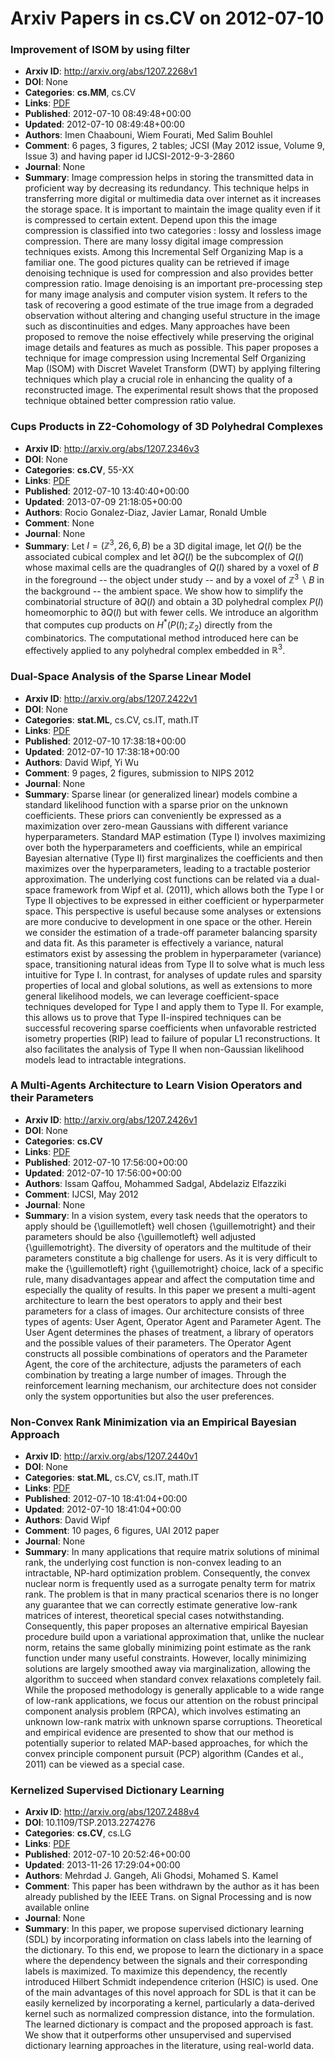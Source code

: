 # Arxiv Papers in cs.CV on 2012-07-10
### Improvement of ISOM by using filter
- **Arxiv ID**: http://arxiv.org/abs/1207.2268v1
- **DOI**: None
- **Categories**: **cs.MM**, cs.CV
- **Links**: [PDF](http://arxiv.org/pdf/1207.2268v1)
- **Published**: 2012-07-10 08:49:48+00:00
- **Updated**: 2012-07-10 08:49:48+00:00
- **Authors**: Imen Chaabouni, Wiem Fourati, Med Salim Bouhlel
- **Comment**: 6 pages, 3 figures, 2 tables; JCSI (May 2012 issue, Volume 9, Issue
  3) and having paper id IJCSI-2012-9-3-2860
- **Journal**: None
- **Summary**: Image compression helps in storing the transmitted data in proficient way by decreasing its redundancy. This technique helps in transferring more digital or multimedia data over internet as it increases the storage space. It is important to maintain the image quality even if it is compressed to certain extent. Depend upon this the image compression is classified into two categories : lossy and lossless image compression. There are many lossy digital image compression techniques exists. Among this Incremental Self Organizing Map is a familiar one. The good pictures quality can be retrieved if image denoising technique is used for compression and also provides better compression ratio. Image denoising is an important pre-processing step for many image analysis and computer vision system. It refers to the task of recovering a good estimate of the true image from a degraded observation without altering and changing useful structure in the image such as discontinuities and edges. Many approaches have been proposed to remove the noise effectively while preserving the original image details and features as much as possible. This paper proposes a technique for image compression using Incremental Self Organizing Map (ISOM) with Discret Wavelet Transform (DWT) by applying filtering techniques which play a crucial role in enhancing the quality of a reconstructed image. The experimental result shows that the proposed technique obtained better compression ratio value.



### Cups Products in Z2-Cohomology of 3D Polyhedral Complexes
- **Arxiv ID**: http://arxiv.org/abs/1207.2346v3
- **DOI**: None
- **Categories**: **cs.CV**, 55-XX
- **Links**: [PDF](http://arxiv.org/pdf/1207.2346v3)
- **Published**: 2012-07-10 13:40:40+00:00
- **Updated**: 2013-07-09 21:18:05+00:00
- **Authors**: Rocio Gonalez-Diaz, Javier Lamar, Ronald Umble
- **Comment**: None
- **Journal**: None
- **Summary**: Let $I=(\mathbb{Z}^3,26,6,B)$ be a 3D digital image, let $Q(I)$ be the associated cubical complex and let $\partial Q(I)$ be the subcomplex of $Q(I)$ whose maximal cells are the quadrangles of $Q(I)$ shared by a voxel of $B$ in the foreground -- the object under study -- and by a voxel of $\mathbb{Z}^3\smallsetminus B$ in the background -- the ambient space. We show how to simplify the combinatorial structure of $\partial Q(I)$ and obtain a 3D polyhedral complex $P(I)$ homeomorphic to $\partial Q(I)$ but with fewer cells. We introduce an algorithm that computes cup products on $H^*(P(I);\mathbb{Z}_2)$ directly from the combinatorics. The computational method introduced here can be effectively applied to any polyhedral complex embedded in $\mathbb{R}^3$.



### Dual-Space Analysis of the Sparse Linear Model
- **Arxiv ID**: http://arxiv.org/abs/1207.2422v1
- **DOI**: None
- **Categories**: **stat.ML**, cs.CV, cs.IT, math.IT
- **Links**: [PDF](http://arxiv.org/pdf/1207.2422v1)
- **Published**: 2012-07-10 17:38:18+00:00
- **Updated**: 2012-07-10 17:38:18+00:00
- **Authors**: David Wipf, Yi Wu
- **Comment**: 9 pages, 2 figures, submission to NIPS 2012
- **Journal**: None
- **Summary**: Sparse linear (or generalized linear) models combine a standard likelihood function with a sparse prior on the unknown coefficients. These priors can conveniently be expressed as a maximization over zero-mean Gaussians with different variance hyperparameters. Standard MAP estimation (Type I) involves maximizing over both the hyperparameters and coefficients, while an empirical Bayesian alternative (Type II) first marginalizes the coefficients and then maximizes over the hyperparameters, leading to a tractable posterior approximation. The underlying cost functions can be related via a dual-space framework from Wipf et al. (2011), which allows both the Type I or Type II objectives to be expressed in either coefficient or hyperparmeter space. This perspective is useful because some analyses or extensions are more conducive to development in one space or the other. Herein we consider the estimation of a trade-off parameter balancing sparsity and data fit. As this parameter is effectively a variance, natural estimators exist by assessing the problem in hyperparameter (variance) space, transitioning natural ideas from Type II to solve what is much less intuitive for Type I. In contrast, for analyses of update rules and sparsity properties of local and global solutions, as well as extensions to more general likelihood models, we can leverage coefficient-space techniques developed for Type I and apply them to Type II. For example, this allows us to prove that Type II-inspired techniques can be successful recovering sparse coefficients when unfavorable restricted isometry properties (RIP) lead to failure of popular L1 reconstructions. It also facilitates the analysis of Type II when non-Gaussian likelihood models lead to intractable integrations.



### A Multi-Agents Architecture to Learn Vision Operators and their Parameters
- **Arxiv ID**: http://arxiv.org/abs/1207.2426v1
- **DOI**: None
- **Categories**: **cs.CV**
- **Links**: [PDF](http://arxiv.org/pdf/1207.2426v1)
- **Published**: 2012-07-10 17:56:00+00:00
- **Updated**: 2012-07-10 17:56:00+00:00
- **Authors**: Issam Qaffou, Mohammed Sadgal, Abdelaziz Elfazziki
- **Comment**: IJCSI, May 2012
- **Journal**: None
- **Summary**: In a vision system, every task needs that the operators to apply should be {\guillemotleft} well chosen {\guillemotright} and their parameters should be also {\guillemotleft} well adjusted {\guillemotright}. The diversity of operators and the multitude of their parameters constitute a big challenge for users. As it is very difficult to make the {\guillemotleft} right {\guillemotright} choice, lack of a specific rule, many disadvantages appear and affect the computation time and especially the quality of results. In this paper we present a multi-agent architecture to learn the best operators to apply and their best parameters for a class of images. Our architecture consists of three types of agents: User Agent, Operator Agent and Parameter Agent. The User Agent determines the phases of treatment, a library of operators and the possible values of their parameters. The Operator Agent constructs all possible combinations of operators and the Parameter Agent, the core of the architecture, adjusts the parameters of each combination by treating a large number of images. Through the reinforcement learning mechanism, our architecture does not consider only the system opportunities but also the user preferences.



### Non-Convex Rank Minimization via an Empirical Bayesian Approach
- **Arxiv ID**: http://arxiv.org/abs/1207.2440v1
- **DOI**: None
- **Categories**: **stat.ML**, cs.CV, cs.IT, math.IT
- **Links**: [PDF](http://arxiv.org/pdf/1207.2440v1)
- **Published**: 2012-07-10 18:41:04+00:00
- **Updated**: 2012-07-10 18:41:04+00:00
- **Authors**: David Wipf
- **Comment**: 10 pages, 6 figures, UAI 2012 paper
- **Journal**: None
- **Summary**: In many applications that require matrix solutions of minimal rank, the underlying cost function is non-convex leading to an intractable, NP-hard optimization problem. Consequently, the convex nuclear norm is frequently used as a surrogate penalty term for matrix rank. The problem is that in many practical scenarios there is no longer any guarantee that we can correctly estimate generative low-rank matrices of interest, theoretical special cases notwithstanding. Consequently, this paper proposes an alternative empirical Bayesian procedure build upon a variational approximation that, unlike the nuclear norm, retains the same globally minimizing point estimate as the rank function under many useful constraints. However, locally minimizing solutions are largely smoothed away via marginalization, allowing the algorithm to succeed when standard convex relaxations completely fail. While the proposed methodology is generally applicable to a wide range of low-rank applications, we focus our attention on the robust principal component analysis problem (RPCA), which involves estimating an unknown low-rank matrix with unknown sparse corruptions. Theoretical and empirical evidence are presented to show that our method is potentially superior to related MAP-based approaches, for which the convex principle component pursuit (PCP) algorithm (Candes et al., 2011) can be viewed as a special case.



### Kernelized Supervised Dictionary Learning
- **Arxiv ID**: http://arxiv.org/abs/1207.2488v4
- **DOI**: 10.1109/TSP.2013.2274276
- **Categories**: **cs.CV**, cs.LG
- **Links**: [PDF](http://arxiv.org/pdf/1207.2488v4)
- **Published**: 2012-07-10 20:52:46+00:00
- **Updated**: 2013-11-26 17:29:04+00:00
- **Authors**: Mehrdad J. Gangeh, Ali Ghodsi, Mohamed S. Kamel
- **Comment**: This paper has been withdrawn by the author as it has been already
  published by the IEEE Trans. on Signal Processing and is now available online
- **Journal**: None
- **Summary**: In this paper, we propose supervised dictionary learning (SDL) by incorporating information on class labels into the learning of the dictionary. To this end, we propose to learn the dictionary in a space where the dependency between the signals and their corresponding labels is maximized. To maximize this dependency, the recently introduced Hilbert Schmidt independence criterion (HSIC) is used. One of the main advantages of this novel approach for SDL is that it can be easily kernelized by incorporating a kernel, particularly a data-derived kernel such as normalized compression distance, into the formulation. The learned dictionary is compact and the proposed approach is fast. We show that it outperforms other unsupervised and supervised dictionary learning approaches in the literature, using real-world data.



